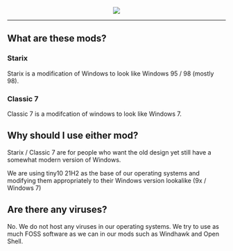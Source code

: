 <p align="center">
<img src="https://github.com/strxproject/.github/assets/135556230/180b79a3-5e7d-4133-b103-87cb920f008e">
</p>

---
## What are these mods?
### Starix
Starix is a modification of Windows to look like Windows 95 / 98 (mostly 98).

### Classic 7
Classic 7 is a modifcation of windows to look like Windows 7.

## Why should I use either mod?
Starix / Classic 7 are for people who want the old design yet still have a somewhat modern version of Windows. 

We are using tiny10 21H2 as the base of our operating systems and modifying them appropriately to their Windows version lookalike (9x / Windows 7)

## Are there any viruses?
No. We do not host any viruses in our operating systems. We try to use as much FOSS software as we can in our mods such as Windhawk and Open Shell.
